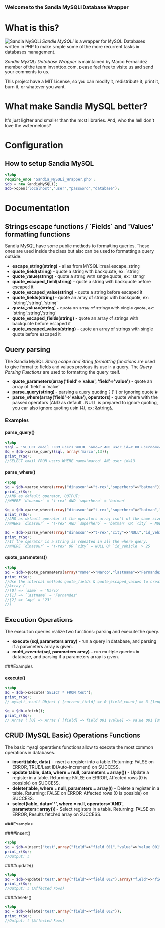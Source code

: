 ### Welcome to the Sandia MySQLi Database Wrapper 

# What is this?
![Sandia MySQLi](https://raw.github.com/inventtoo/SandiaMySQLi/master/design/SandiaMySQLi_mini.png "Logo Sandia MySQLi") *Sandia MySQLi* is a wrapper for MySQL Databases written in PHP to make simple some of the more recurrent tasks in databases management.

*Sandia MySQLi Database Wrapper* is maintained by Marco Fernandez member of the team [inventtoo.com](http://inventtoo.com), please feel free to visite us and send your comments to us.

This project have a MIT License, so you can modify it, redistribute it, print it, burn it, or whatever you want.

# What make Sandia MySQL better?
It's just lighter and smaller than the most libraries. And, who the hell don't love the watermelons?

# Configuration

## How to setup Sandia MySQL

```php
<?php
require_once 'Sandia_MySQLi_Wrapper.php';
$db = new SandiaMySQL();
$db->open("localhost","user","password","database");
```

# Documentation

## Strings escape functions / \`Fields\` and 'Values' formatting functions

Sandia MySQL have some public methods to formatting queries. These ones are used inside the class but also can be used to formatting a query outside.

* **escape_string(string)** - alias from MYSQLI::real_escape_string
* **quote_field(string)** - quote a string with backquote, ex: \`string\`
* **quote_value(string)** - quote a string with single quote, ex: 'string'
* **quote_escaped_field(string)** - quote a string with backquote before escaped it
* **quote_escaped_value(string)** - quote a string before escaped it
* **quote_fields(string)** - quote an array of strings with backquote, ex: \`string\`,\`string\`,\`string\`
* **quote_values(string)** - quote an array of strings with single quote, ex: 'string','string','string'
* **quote_escaped_fields(string)** - quote an array of strings with backquote before escaped it
* **quote_escaped_values(string)** - quote an array of strings with single quote before escaped it
 
## Query parsing

The Sandia MySQL *String ecape and String formatting functions* are used to give format to fields and values previous its use in a query. The *Query Parsing Functions* are used to formatting the query itself.

* **quote_parameters(array('field'=>'value', 'field'=>'value')** - quote an array of \`field\` = 'value'
* **parse_query(string)** - parsing a query quoting ? ('') or ignoring quote #
* **parse_where(array('field'=>'value'), operators)** - quote where with the passed operators (AND as default). NULL is prepared to ignore quoting, you can also ignore quoting usin (&), ex: &string&.

### Examples

#### parse_query()
```php
<?php
$sql = 'SELECT email FROM users WHERE name=? AND user_id=# OR username=?';
$q = $db->parse_query($sql, array('marco',13));
print_r($q);
//SELECT email FROM users WHERE name='marco' AND user_id=13
```

#### parse_where()
```php
<?php
$q = $db->parse_where(array("dinasour"=>"t-rex","superhero"=>"batman"));
print_r($q);
//AND as default operator, OUTPUT:
//WHERE `dinasour` = 't-rex' AND `superhero` = 'batman' 

$q = $db->parse_where(array("dinasour"=>"t-rex","superhero"=>"batman","city"=>"NULL","id_vehicle"=>"&25&","lake"=>"like %bravo%"),array("AND","OR"));
print_r($q);
//AND as default operator if the operators array isn't of the same size, OUTPUT:
//WHERE `dinasour` = 't-rex' AND `superhero` = 'batman' OR `city` = NULL AND `id_vehicle` = 25 AND `lake` like '%bravo%'

$q = $db->parse_where(array("dinasour"=>"t-rex","city"=>"NULL","id_vehicle"=>"> &25&"),"OR");
print_r($q);
//If the operator is a string is repeated in all the where query.
//WHERE `dinasour` = 't-rex' OR `city` = NULL OR `id_vehicle` > 25
```

#### quote_parameters()
```php
<?php
$q = $db->quote_parameters(array("name"=>"Marco","lastname"=>"Fernandez","age"=>23));
print_r($q);
//Use the internal methods quote_fields & quote_escaped_values to create an array of quoted parameters
//Array ( 
//[0] => `name` = 'Marco' 
//[1] => `lastname` = 'Fernandez' 
//[2] => `age` = '23' 
//)
```

## Execution Operations

The execution queries realize two functions: parsing and execute the query. 

* **execute (sql,parameters array)** - run a query in database, and parsing if a parameters array is given.
* **multi_execute(sql, parameters array)** - run multiple queries in database, and parsing if a parameters array is given.

###Examples

#### execute()
```php
<?php
$q = $db->execute('SELECT * FROM test');
print_r($q);
// mysqli_result Object ( [current_field] => 0 [field_count] => 3 [lengths] => [num_rows] => 1 [type] => 0 ) 

$q = $db->fetch();
print_r($q);
// Array ( [0] => Array ( [field] => field 001 [value] => value 001 [status] => 1 ) )
````

## CRUD (MySQL Basic) Operations Functions

The basic mysql operations functions allow to execute the most common operations in databases.

* **insert(table, data)** - Insert a register into a table. Returning: FALSE on ERROR, TRUE/Last ID(Auto-increment) on SUCCESS.
* **update(table, data, where = null, parameters = array())** - Update a register in a table. Returning: FALSE on ERROR, Affected rows (0 is possible) on SUCCESS.
* **delete(table, where = null, parameters = array())** - Delete a register in a table. Returning: FALSE on ERROR, Affected rows (0 is possible) on SUCCESS.
* **select(table, data='*', where = null, operators='AND', parameters=array())** - Select registers in a table. Returning: FALSE on ERROR, Results fetched array on SUCCESS.

###Examples

####insert()
```php
<?php
$q = $db->insert("test",array("field"=>"field 001","value"=>"value 001","status"=>"1"));
print_r($q);
//Output: 1 
````

####update()
```php
<?php
$q = $db->update("test",array("field"=>"field 002"),array("field"=>"field 001"));
print_r($q);
//Output: 1 (Affected Rows) 
````

####delete()
```php
<?php
$q = $db->delete("test",array("field"=>"field 002"));
print_r($q);
//Output: 1 (Affected Rows) 
````











